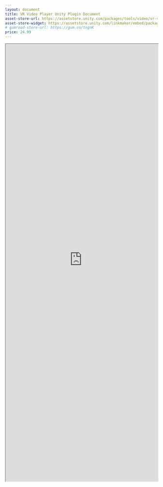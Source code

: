 ```yaml
---
layout: document
title: VR Video Player Unity Plugin Document
asset-store-url: https://assetstore.unity.com/packages/tools/video/vr-video-player-82597?aid=1100l9ebS
asset-store-widget: https://assetstore.unity.com/linkmaker/embed/package/82597/widget?aid=1100l9ebS
# gumroad-store-url: https://gum.co/tngnK
price: 24.99
---
```


<iframe src="https://evereal.s3-us-west-1.amazonaws.com/vr_video_player/README.pdf?v=2.0.1" width="100%" height="1440px">
</iframe>
